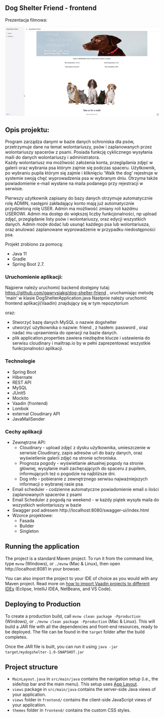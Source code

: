 ## Dog Shelter Friend - frontend

Prezentacja filmowa:

[![Watch the video](src/main/resources/image/shelter.png)](https://youtu.be/2zS0bvYKO4U)


## Opis projektu:

Program zarządza danymi w bazie danych schroniska dla psów, przetrzymuje dane na temat wolontariuszy, psów i zaplanowanych przez wolontariuszy spacerów z psami. Posiada funkcję cyklicznego wysyłania maili do danych wolontariuszy i administratora.  
Każdy wolontariusz ma możliwość założenia konta, przeglądania zdjęć w galerii oraz wybrania psa którym zajmie się podczas spaceru. Użytkownik, po wybraniu pupila którym się zajmie i kliknięciu 'Walk the dog' rejestruje w systemie swoją chęć wyprowadzenia psa w wybranym dniu. Otrzyma także powiadomienie e-mail wysłane na maila podanego przy rejestracji w serwisie.

Pierwszy użytkownik zapisany do bazy danych otrzymuje automatycznie rolę ADMIN, następni zakładający konto mają już automatycznie przydzieloną rolę USER. Admin ma możliwość zmiany roli każdmu USEROWI.
Admin ma dostęp do większej liczby funkcjonalności, np upload zdjęć, przeglądanie listy psów i wolontariuszy, oraz edycji wszystkich danych. Admin może dodać lub usunąć każdego psa lub wolontariusza, oraz anulować zaplanowane wyprowadzenie w przypadku niedostępności psa.

Projekt zrobiono za pomocą: 
- Java 11
- Gradle
- Spring Boot 2.7.

### Uruchomienie aplikacji:

Najpierw należy uruchomić backend dostępny tutaj: https://github.com/gawrysiakg/dog-shelter-friend , uruchamiając metodę 'main' w klasie DogShelterApplication.java
Nastpnie należy uruchomić frontend aplikacji(Vaadin) znajdujący się w tym repozytorium

oraz:
- Stworzyć bazę danych MySQL o nazwie dogshelter
- utworzyć użytkownika o nazwie: friend , z hasłem: password , oraz nadać mu uprawnienia do operacji na bazie danych.
- plik application.properties zawiera niezbędne klucze i ustawienia do serwisu cloudinary i mailtrap.io by w pełni zaprezentować wszystkie funkcjonalności aplikacji.


### Technologie

- Spring Boot
- Hibernate
- REST API
- MySQL
- JUnit5
- Mockito
- Vaadin (frontend)
- Lombok
- external Cloudinary API
- JavaMailSender


### Cechy aplikacji

- Zewnętrzne API:
  - Cloudinary - upload zdjęć z dysku użytkownika, umieszczenie w serwisie Cloudinary, zapis adresów url do bazy danych, oraz wyświetlenie galerii zdjęć na stronie schroniska.
  - Prognoza pogody - wyświetlanie aktualnej pogody na stronie głównej, wysyłanie maili zachęcających do spaceru z pupilem, informujących też o pogodzie na najbliższe dni.
  - Dog info - pobieranie z zewnętrznego serwisu najważniejszych informacji o wybranej rasie psa.
- Email scheduler - codzienne automatyczne powiadomienie email o ilości zaplanowanych spacerów z psami
- Email Scheduler z pogodą na weekend - w każdy piątek wysyła maila do wszystkich wolontariuszy w bazie
- Swagger pod adresem http://localhost:8080/swagger-ui/index.html
- Wzorce projektowe:
  - Fasada
  - Builder
  - Singleton



## Running the application

The project is a standard Maven project. To run it from the command line,
type `mvnw` (Windows), or `./mvnw` (Mac & Linux), then open
http://localhost:8081 in your browser.

You can also import the project to your IDE of choice as you would with any
Maven project. Read more on [how to import Vaadin projects to different IDEs](https://vaadin.com/docs/latest/guide/step-by-step/importing) (Eclipse, IntelliJ IDEA, NetBeans, and VS Code).

## Deploying to Production

To create a production build, call `mvnw clean package -Pproduction` (Windows),
or `./mvnw clean package -Pproduction` (Mac & Linux).
This will build a JAR file with all the dependencies and front-end resources,
ready to be deployed. The file can be found in the `target` folder after the build completes.

Once the JAR file is built, you can run it using
`java -jar target/mydogshelter-1.0-SNAPSHOT.jar`

## Project structure

- `MainLayout.java` in `src/main/java` contains the navigation setup (i.e., the
  side/top bar and the main menu). This setup uses
  [App Layout](https://vaadin.com/docs/components/app-layout).
- `views` package in `src/main/java` contains the server-side Java views of your application.
- `views` folder in `frontend/` contains the client-side JavaScript views of your application.
- `themes` folder in `frontend/` contains the custom CSS styles.
